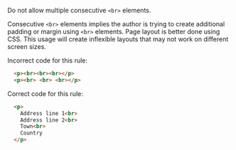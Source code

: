 Do not allow multiple consecutive `<br>` elements.

Consecutive `<br>` elements implies the author is trying to create additional padding or margin
using `<br>` elements.  Page layout is better done using CSS.  This usage will create inflexible layouts
that may not work on different screen sizes.

Incorrect code for this rule:
```html
  <p><br><br><br></p>
  <p><br> <br> <br></p>
```

Correct code for this rule:
```html
  <p>
    Address line 1<br>
    Address line 2<br>
    Town<br>
    Country
  </p>
```
